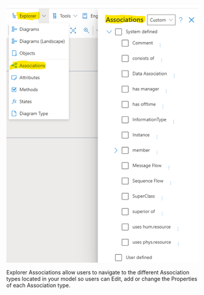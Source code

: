 ![alt text](images/Explorer_AssociationsNEW.png)

Explorer Associations allow users to navigate to the different Association types located in your model so users can Edit, add or change the Properties of each Association type. 

